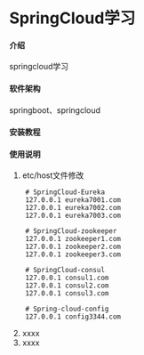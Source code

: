 # SpringCloud学习

#### 介绍
springcloud学习
#### 软件架构
springboot、springcloud

#### 安装教程

#### 使用说明

1.  etc/host文件修改
````
    # SpringCloud-Eureka
    127.0.0.1 eureka7001.com
    127.0.0.1 eureka7002.com
    127.0.0.1 eureka7003.com
    
    # SpringCloud-zookeeper
    127.0.0.1 zookeeper1.com
    127.0.0.1 zookeeper2.com
    127.0.0.1 zookeeper3.com

    # SpringCloud-consul
    127.0.0.1 consul1.com
    127.0.0.1 consul2.com
    127.0.0.1 consul3.com

    # Spring-cloud-config
    127.0.0.1 config3344.com
````

2.  xxxx
3.  xxxx